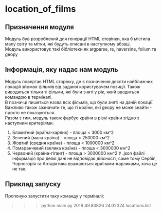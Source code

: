 # location_of_films

## Призначення модуля
Модуль був розроблений для генерації HTML сторінки, яка б містила мапу світу та мітки, які будуть описані в наступному абзаці.  
Модуль використовує такі бібліотеки як argparse, re, haversine, folium та geopy

## Інформація, яку надає нам модуль
Модуль повертає HTML сторінку, де є позначення десяти найближчих локацій зйомок фільмів від заданої користувачем позиції. Також виводяться тільки ті фільми, які були зняті у рік, який вводиться командою в терміналі.  
В позначці пишеться назва всіх фільмів, що були зняті на даній локації.
Важливо також зазначити те, що ті країни, які geopy не може знайти - просто не показуються.  
Разом з тим, модуль також фарбує країни в різні країни згідно з наступним критеріями:
1. Блакитний (країна-карлик) - площа < 3000 км^2
2. Зелений (мала країна) - площа < 250000 км^2
3. Жовтий (средня країна) - площа < 1000000 км^2
4. Помаранчевий (велика країна) - площа < 3000000 км^2
5. Червоний (країна-гігант) - площа > 3000000 км^2 
У .json файлі інформація про деякі дані не відповідає дійсності, саме тому Сербія, Чорногорія та Антарктика вважаються країнами-карликами, хоча це не так.

## Приклад запуску
Пропоную запустити таку команду у терміналі:
>>> python main.py 2019 49.83826 24.02324 locations.list
